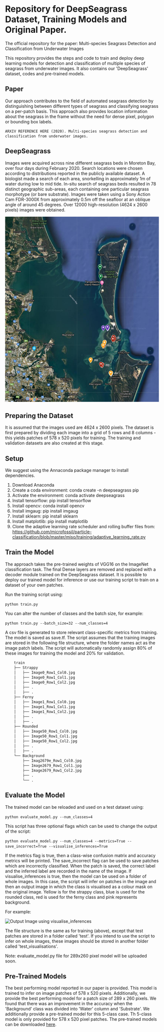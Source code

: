 # Repository for DeepSeagrass Dataset, Training Models and Original Paper.

The official repository for the paper: Multi-species Seagrass Detection and Classification from Underwater Images

This repository provides the steps and code to train and deploy deep learning models for detection and classification of multiple species of seagrass from underwater images.  It also contains our 'DeepSeagrass' dataset, codes and pre-trained models.

## Paper
Our approach contributes to the field of automated seagrass detection by distinguishing between different types of seagrass and classifying seagrass on a per-patch basis.  This approach also provides location information about the seagrass in the frame without the need for dense pixel, polygon or bounding box labels.
```
ARXIV REFERENCE HERE (2020). Multi-species seagrass detection and classification from underwater images. 
```

## DeepSeagrass
Images were acquired across nine different seagrass beds in Moreton Bay, over four days during February 2020. Search locations were chosen according to distributions reported in the publicly available dataset. A biologist made a search of each area, snorkelling in approximately 1m of water during low to mid tide. In-situ search of seagrass beds resulted in 78 distinct geographic sub-areas, each containing one particular seagrass morphotype (or bare substrate).  Images were taken using a Sony Action Cam FDR-3000X from approximately 0.5m off the seafloor at an oblique angle of around 45 degrees. Over 12000 high-resolution (4624 x 2600 pixels) images were obtained. 
 
![Dataset distinct seagrass](images/seagrass_map.png)
 
## Preparing the Dataset
It is assumed that the images used are 4624 x 2600 pixels.  The dataset is first prepared by dividing each image into a grid of 5 rows and 8 columns - this yields patches of 578 x 520 pixels for training. The training and validation datasets are also created at this stage.

## Setup
We suggest using the Annaconda package manager to install dependencies.

1. Download Anaconda
2. Create a coda environment: conda create -n deepseagrass pip
3. Activate the environment: conda activate deepseagrass
4. Install tensorflow: pip install tensorflow
5. Install opencv: conda install opencv
6. Install imgaug: pip install imgaug
7. Install sklearn: pip install sklearn
8. Install matplotlib: pip install matplotlib
9. Clone the adaptive learning rate scheduler and rolling buffer files from: https://github.com/microfossil/particle-classification/blob/master/miso/training/adaptive_learning_rate.py

## Train the Model
The approach takes the pre-trained weights of VGG16 on the ImageNet classification task.  The final Dense layers are removed and replaced with a decoder module trained on the DeepSeagrass dataset.  It is possible to deploy our trained model for inference or use our training script to train on a dataset of your own patches. 

Run the training script using:

```python train.py```

You can alter the number of classes and the batch size, for example:

```python train.py --batch_size=32 --num_classes=4```

A csv file is generated to store relevant class-specific metrics from training.  The model is saved as save.tf.
The script assumes that the training images are stored in the following file structure, where the folder names act as the image patch labels.  The script will automatically randomly assign 80% of these images for training the model and 20% for validation.
```
    train
    ├── Strappy
    │   ├── Image0_Row1_Col0.jpg
    │   ├── Image0_Row1_Col1.jpg
    │   ├── Image0_Row1_Col2.jpg
    │   ├── .
    │   ├── .
    ├── Ferny
    │   ├── Image1_Row1_Col0.jpg
    │   ├── Image1_Row1_Col1.jpg
    │   ├── Image1_Row1_Col2.jpg
    │   ├── .
    │   ├── .
    ├── Rounded
    │   ├── Image50_Row1_Col0.jpg
    │   ├── Image50_Row1_Col1.jpg
    │   ├── Image50_Row1_Col2.jpg
    │   ├── .
    │   ├── .
    └── Background
        ├── Imag2679e_Row1_Col0.jpg
        ├── Image2679_Row1_Col1.jpg
        ├── Image2679_Row1_Col2.jpg
        ├── .
        └── .
```

## Evaluate the Model
The trained model can be reloaded and used on a test dataset using:

```python evaluate_model.py --num_classes=4``` 

This script has three optional flags which can be used to change the output of the script:

```python evaluate_model.py --num_classes=4 --metrics=True --save_incorrect=True --visualise_inferences=True```

If the metrics flag is true, then a class-wise confusion matrix and accuracy metrics will be printed.  The save_incorrect flag can be used to save patches which are incorrectly classified.  When the patch is saved, the correct label and the inferred label are recorded in the name of the image.  If visualise_inferences is true, then the model can be used on a folder of whole images.  In this case, the script will infer on patches in the image and then an output image in which the class is visualised as a colour mask on the original image.  Yellow is for the strappy class, blue is used for the rounded class, red is used for the ferny class and pink represents background.

For example:

![Output Image using visualise_inferences](images/output_image.jpg)

The file structure is the same as for training (above), except that test patches are stored in a folder called 'test'.  If you intend to use the script to infer on whole images, these images should be stored in another folder called 'test_visualisations'.

Note: evaluate_model.py file for 289x260 pixel model will be uploaded soon. 

## Pre-Trained Models
The best performing model reported in our paper is provided.  This model is trained to infer on image patches of 578 x 520 pixels.  Additionally, we provide the best performing model for a patch size of 289 x 260 pixels.  We found that there was an improvement in the accuracy when the 'Background' class was divided into 'Water' column and 'Substrate'.  We additionally provide a pre-trained model for this 5-class case. Th 5-class model is only provided for 578 x 520 pixel patches.  The pre-trained models can be downloaded [here](https://cloudstor.aarnet.edu.au/plus/s/nQ6JRNYvKaGqfaE). 
